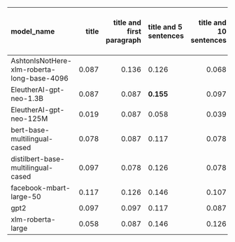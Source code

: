 | model_name                                 |   title |   title and first paragraph | title and 5 sentences   |   title and 10 sentences |   title and first sentence each paragraph |   raw text |
|:-------------------------------------------|--------:|----------------------------:|:------------------------|-------------------------:|------------------------------------------:|-----------:|
| AshtonIsNotHere-xlm-roberta-long-base-4096 |   0.087 |                       0.136 | 0.126                   |                    0.068 |                                     0.097 |      0.058 |
| EleutherAI-gpt-neo-1.3B                    |   0.087 |                       0.087 | **0.155**               |                    0.097 |                                     0.107 |      0.087 |
| EleutherAI-gpt-neo-125M                    |   0.019 |                       0.087 | 0.058                   |                    0.039 |                                     0.078 |      0.107 |
| bert-base-multilingual-cased               |   0.078 |                       0.087 | 0.117                   |                    0.078 |                                     0.078 |      0.117 |
| distilbert-base-multilingual-cased         |   0.097 |                       0.078 | 0.126                   |                    0.078 |                                     0.117 |      0.117 |
| facebook-mbart-large-50                    |   0.117 |                       0.126 | 0.146                   |                    0.107 |                                     0.126 |      0.126 |
| gpt2                                       |   0.097 |                       0.097 | 0.117                   |                    0.087 |                                     0.087 |      0.117 |
| xlm-roberta-large                          |   0.058 |                       0.087 | 0.146                   |                    0.126 |                                     0.107 |      0.107 |